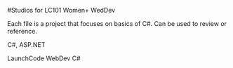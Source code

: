 #Studios for LC101 Women+ WedDev

Each file is a project that focuses on basics of C#. Can be used to review or reference.

C#, ASP.NET

LaunchCode WebDev C#
